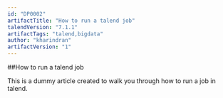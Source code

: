 ```yaml
---
id: "DP0002"
artifactTitle: "How to run a talend job"
talendVersion: "7.1.1"
artifactTags: "talend,bigdata"
author: "kharindran"
artifactVersion: "1"
---
```


##How to run a talend job

This is a dummy article created to walk you through how to run a job in talend.
